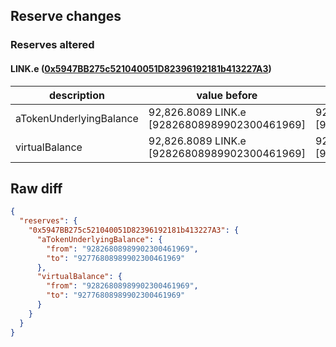 ## Reserve changes

### Reserves altered

#### LINK.e ([0x5947BB275c521040051D82396192181b413227A3](https://snowtrace.io/address/0x5947BB275c521040051D82396192181b413227A3))

| description | value before | value after |
| --- | --- | --- |
| aTokenUnderlyingBalance | 92,826.8089 LINK.e [92826808989902300461969] | 92,776.8089 LINK.e [92776808989902300461969] |
| virtualBalance | 92,826.8089 LINK.e [92826808989902300461969] | 92,776.8089 LINK.e [92776808989902300461969] |


## Raw diff

```json
{
  "reserves": {
    "0x5947BB275c521040051D82396192181b413227A3": {
      "aTokenUnderlyingBalance": {
        "from": "92826808989902300461969",
        "to": "92776808989902300461969"
      },
      "virtualBalance": {
        "from": "92826808989902300461969",
        "to": "92776808989902300461969"
      }
    }
  }
}
```